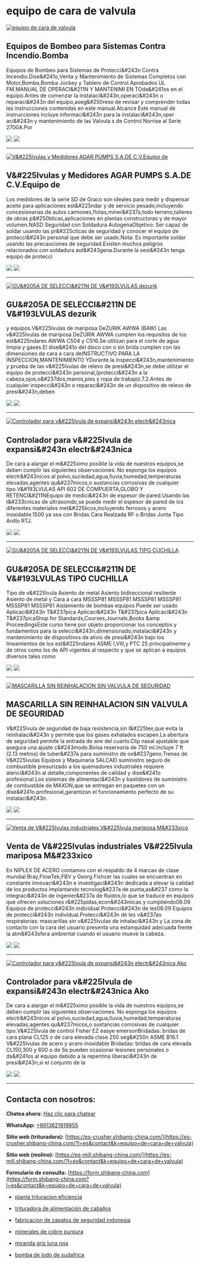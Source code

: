 # equipo de cara de valvula

<a href="https://swt.shibang-china.com/?l=es&img&k=equipo+de+cara+de+valvula" target="_blank">![equipo de cara de valvula](http://static.shibang-china.com/all-800x300/459.jpg)</a>

## Equipos de Bombeo para Sistemas Contra Incendio.Bomba
Equipos de Bombeo para Sistemas de Protecci&#243n Contra Incendio.Dise&#241o,Venta y Mantenimiento de Sistemas Completos con Motor,Bomba,Bomba Jockey y Tablero de Control.Aprobados UL FM.MANUAL DE OPERACI&#211N Y MANTENIMI EN TOda&#241os en el equipo.Antes de comenzar la instalaci&#243n,operaci&#243n o reparaci&#243n del equipo,aseg&#250rese de revisar y comprender todas las instrucciones contenidas en este manual.Alcance Este manual de instrucciones incluye informaci&#243n para la instalaci&#243n,oper aci&#243n y mantenimiento de las Valvula s de Control Norrise al Serie 2700A.Por


<a href="https://whatsapp.shibangsoft.com/WhatsApp.php" target="_blank" title="WhatsApp">![](http://static.shibang-china.com/icon/whatsapp.png)</a> <a href="https://swt.shibang-china.com/?l=es&icon&k=equipo+de+cara+de+valvula" target="_blank">![](http://static.shibang-china.com/icon/chat-es.png)</a>

---

<a href="https://swt.shibang-china.com/?l=es&img&k=equipo+de+cara+de+valvula" target="_blank">![V&#225lvulas y Medidores AGAR PUMPS S.A.DE C.V.Equipo de](http://static.shibang-china.com/all-800x300/762.jpg)</a>

## V&#225lvulas y Medidores AGAR PUMPS S.A.DE C.V.Equipo de
Los medidores de la serie SD de Graco son ideales para medir y dispensar aceite para aplicaciones est&#225ndar y de servicio pesado,incluyendo concesionarias de autos camiones,flotas,miner&#237a,todo terreno,talleres de obras p&#250blicas,aplicaciones en plantas constructoras y de mayor volumen.NASD Seguridad con Soldadura AutogenaObjetivo: Ser capaz de soldar usando las pr&#225cticas de seguridad y conocer el equipo de protecci&#243n personal que debe ser usado.Nota: Es importante soldar usando las precauciones de seguridad.Existen muchos peligros relacionados con soldadura aut&#243gena.Durante la sesi&#243n tenga equipo de protecci


<a href="https://whatsapp.shibangsoft.com/WhatsApp.php" target="_blank" title="WhatsApp">![](http://static.shibang-china.com/icon/whatsapp.png)</a> <a href="https://swt.shibang-china.com/?l=es&icon&k=equipo+de+cara+de+valvula" target="_blank">![](http://static.shibang-china.com/icon/chat-es.png)</a>

---

<a href="https://swt.shibang-china.com/?l=es&img&k=equipo+de+cara+de+valvula" target="_blank">![GU&#205A DE SELECCI&#211N DE V&#193LVULAS dezurik](http://static.shibang-china.com/all-800x300/808.jpg)</a>

## GU&#205A DE SELECCI&#211N DE V&#193LVULAS dezurik
y equipos.V&#225lvulas de mariposa DeZURIK AWWA (BAW) Las v&#225lvulas de mariposa DeZURIK AWWA cumplen los requisitos de los est&#225ndares AWWA C504 y C516.Se utilizan para el corte de agua limpia y gases.El dise&#241o del disco con o sin brida cumplen con las dimensiones de cara a cara deINSTRUCTIVO PARA LA INSPECCION,MANTENIMIENTO YDurante la inspecci&#243n,mantenimiento y prueba de las v&#225lvulas de relevo de presi&#243n,se debe utilizar el equipo de protecci&#243n personal,(protecci&#243n a la cabeza,ojos,o&#237dos,manos,pies y ropa de trabajo).7.2.Antes de cualquier inspecci&#243n o reparaci&#243n de un dispositivo de relevo de presi&#243n,deben


<a href="https://whatsapp.shibangsoft.com/WhatsApp.php" target="_blank" title="WhatsApp">![](http://static.shibang-china.com/icon/whatsapp.png)</a> <a href="https://swt.shibang-china.com/?l=es&icon&k=equipo+de+cara+de+valvula" target="_blank">![](http://static.shibang-china.com/icon/chat-es.png)</a>

---

<a href="https://swt.shibang-china.com/?l=es&img&k=equipo+de+cara+de+valvula" target="_blank">![Controlador para v&#225lvula de expansi&#243n electr&#243nica](http://static.shibang-china.com/all-800x300/719.jpg)</a>

## Controlador para v&#225lvula de expansi&#243n electr&#243nica
De cara a alargar el m&#225ximo posible la vida de nuestros equipos,se deben cumplir las siguientes observaciones: No exponga los equipos electr&#243nicos al polvo,suciedad,agua,lluvia,humedad,temperaturas elevadas,agentes qu&#237micos,o sustancias corrosivas de cualquier tipo.V&#193LVULAS API 602 DE COMPUERTA,GLOBO Y RETENCI&#211NEquipo de medici&#243n de espesor de pared.Usando las t&#233cnicas de ultrasonido,se puede medir el espesor de pared de los diferentes materiales met&#225licos,incluyendo ferrosos y acero inoxidable.1500 ya sea con Bridas Cara Realzada RF o Bridas Junta Tipo Anillo RTJ.


<a href="https://whatsapp.shibangsoft.com/WhatsApp.php" target="_blank" title="WhatsApp">![](http://static.shibang-china.com/icon/whatsapp.png)</a> <a href="https://swt.shibang-china.com/?l=es&icon&k=equipo+de+cara+de+valvula" target="_blank">![](http://static.shibang-china.com/icon/chat-es.png)</a>

---

<a href="https://swt.shibang-china.com/?l=es&img&k=equipo+de+cara+de+valvula" target="_blank">![GU&#205A DE SELECCI&#211N DE V&#193LVULAS TIPO CUCHILLA](http://static.shibang-china.com/all-800x300/1380.jpg)</a>

## GU&#205A DE SELECCI&#211N DE V&#193LVULAS TIPO CUCHILLA
Tipo de v&#225lvula Asiento de metal Asiento bidireccional resiliente Asiento de metal y Cara a cara MSSSP81 MSSSP81 MSSSP81 MSSSP81 MSSSP81 MSSSP81 Aislamiento de bombas equipos Puede ser usado Aplicaci&#243n T&#237pica Aplicaci&#243n T&#237pica Aplicaci&#243n T&#237picaShop for Standards,Courses,Journals,Books &amp ProceedingsEste curso tiene por objeto proporcionar los conceptos y fundamentos para la selecci&#243n,dimensionado,instalaci&#243n y mantenimiento de dispositivos de alivio de presi&#243n bajo los lineamientos de los est&#225ndares ASME I,VIII,y PTC 25 principalmente y de otros como los de API vigentes al respecto y que se aplican a equipos diversos tales como


<a href="https://whatsapp.shibangsoft.com/WhatsApp.php" target="_blank" title="WhatsApp">![](http://static.shibang-china.com/icon/whatsapp.png)</a> <a href="https://swt.shibang-china.com/?l=es&icon&k=equipo+de+cara+de+valvula" target="_blank">![](http://static.shibang-china.com/icon/chat-es.png)</a>

---

<a href="https://swt.shibang-china.com/?l=es&img&k=equipo+de+cara+de+valvula" target="_blank">![MASCARILLA SIN REINHALACION SIN VALVULA DE SEGURIDAD](http://static.shibang-china.com/all-800x300/593.jpg)</a>

## MASCARILLA SIN REINHALACION SIN VALVULA DE SEGURIDAD
V&#225lvula de seguridad de baja resistencia,sin l&#225tex,que evita la reinhalaci&#243n y permite que los gases exhalados escapen.La abertura de seguridad permite la entrada de aire del cuarto.Clip nasal ajustable que asegura una ajuste c&#243modo.Bolsa reservoria de 750 ml.Incluye 7 ft (2.13 metros) de tuber&#237a para suministro de ox&#237geno.Trenes de V&#225lvulas Equipos y Maquinaria SALCAEl suministro seguro de combustible presurizado a los quemadores industriales requiere atenci&#243n al detalle,componentes de calidad y dise&#241o profesional.Los sistemas de alimentaci&#243n y bastidores de suministro de combustible de MAXON,que se entregan en paquetes con un dise&#241o profesional,garantizan el funcionamiento perfecto de su instalaci&#243n.


<a href="https://whatsapp.shibangsoft.com/WhatsApp.php" target="_blank" title="WhatsApp">![](http://static.shibang-china.com/icon/whatsapp.png)</a> <a href="https://swt.shibang-china.com/?l=es&icon&k=equipo+de+cara+de+valvula" target="_blank">![](http://static.shibang-china.com/icon/chat-es.png)</a>

---

<a href="https://swt.shibang-china.com/?l=es&img&k=equipo+de+cara+de+valvula" target="_blank">![Venta de V&#225lvulas industriales V&#225lvula mariposa M&#233xico](http://static.shibang-china.com/all-800x300/1038.jpg)</a>

## Venta de V&#225lvulas industriales V&#225lvula mariposa M&#233xico
En NIPLEX DE ACERO contamos con el respaldo de 4 marcas de clase mundial Bray,FlowTek,FBV y Georg Fishcer las cuales se encuentran en constante innovaci&#243n e investigaci&#243n dedicada a elevar la calidad de los productos implantando tecnolog&#237a de punta,as&#237 como la integraci&#243n de ingenier&#237a de fluidos,lo que se traduce en equipos que ofrecen soluciones r&#225pidas,econ&#243micas y cumpliendo08.09 Equipos de protecci&#243n individual Protecci&#243n de les08.09 Equipos de protecci&#243n individual.Protecci&#243n de les v&#237as respiratorias: mascarillas sin v&#225lvulas de inhalaci&#243n y La zona de contacto con la cara del usuario presenta una estanquidad adecuada frente la atm&#243sfera ambiental cuando el usuario mueve la cabeza.


<a href="https://whatsapp.shibangsoft.com/WhatsApp.php" target="_blank" title="WhatsApp">![](http://static.shibang-china.com/icon/whatsapp.png)</a> <a href="https://swt.shibang-china.com/?l=es&icon&k=equipo+de+cara+de+valvula" target="_blank">![](http://static.shibang-china.com/icon/chat-es.png)</a>

---

<a href="https://swt.shibang-china.com/?l=es&img&k=equipo+de+cara+de+valvula" target="_blank">![Controlador para v&#225lvula de expansi&#243n electr&#243nica Ako](http://static.shibang-china.com/all-800x300/1438.jpg)</a>

## Controlador para v&#225lvula de expansi&#243n electr&#243nica Ako
De cara a alargar el m&#225ximo posible la vida de nuestros equipos,se deben cumplir las siguientes observaciones: No exponga los equipos electr&#243nicos al polvo,suciedad,agua,lluvia,humedad,temperaturas elevadas,agentes qu&#237micos,o sustancias corrosivas de cualquier tipo.V&#225lvula de control Fisher EZ easye emersonBridadas: bridas de cara plana CL125 o de cara elevada clase 250 seg&#250n ASME B16.1 V&#225lvulas de acero y acero inoxidable Bridadas: bridas de cara elevada CL150,300 y 600 o de Se pueden ocasionar lesiones personales o da&#241os al equipo debido a la repentina liberaci&#243n de presi&#243n,si el conjunto de la


<a href="https://whatsapp.shibangsoft.com/WhatsApp.php" target="_blank" title="WhatsApp">![](http://static.shibang-china.com/icon/whatsapp.png)</a> <a href="https://swt.shibang-china.com/?l=es&icon&k=equipo+de+cara+de+valvula" target="_blank">![](http://static.shibang-china.com/icon/chat-es.png)</a>

---
## Contacta con nosotros:

**Chatea ahora:** [Haz clic para chatear](https://swt.shibang-china.com?l=es&contact&k=equipo+de+cara+de+valvula)

**WhatsApp:**  [+8613621919955](https://whatsapp.shibangsoft.com/WhatsApp.php)

**Sitio web (trituradora):** [https://es-crusher.shibang-china.com/](https://es-crusher.shibang-china.com/?l=es&contact&k=equipo+de+cara+de+valvula)

**Sitio web (molino):** [https://es-mill.shibang-china.com/](https://es-mill.shibang-china.com/?l=es&contact&k=equipo+de+cara+de+valvula)

**Formulario de consulta:** [https://form.shibang-china.com](https://form.shibang-china.com?l=es&contact&k=equipo+de+cara+de+valvula)

* [planta trituracion eficiencia](../76/planta%20trituracion%20eficiencia.md)

* [trituradora de alimentación de caballos](../76/trituradora%20de%20alimentaci%C3%B3n%20de%20caballos.md)

* [fabricacion de zapatos de seguridad indonesia](../79/fabricacion%20de%20zapatos%20de%20seguridad%20indonesia.md)

* [minerales de cobre purpura](../71/minerales%20de%20cobre%20purpura.md)

* [miranda gris luna roja](../66/miranda%20gris%20luna%20roja.md)

* [bomba de lodo de sudafrica](../79/bomba%20de%20lodo%20de%20sudafrica.md)